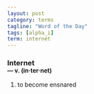 ```yaml
---
layout: post
category: terms
tagline: "Word of the Day"
tags: [alpha_i]
term: internet
---
```


<h3>Internet<br/> <small>&mdash; v. (in<span>&middot;</span>ter<span>&middot;</span>net)</small></h3>
<p><ol><li>to become ensnared</li>
</ol></p>

